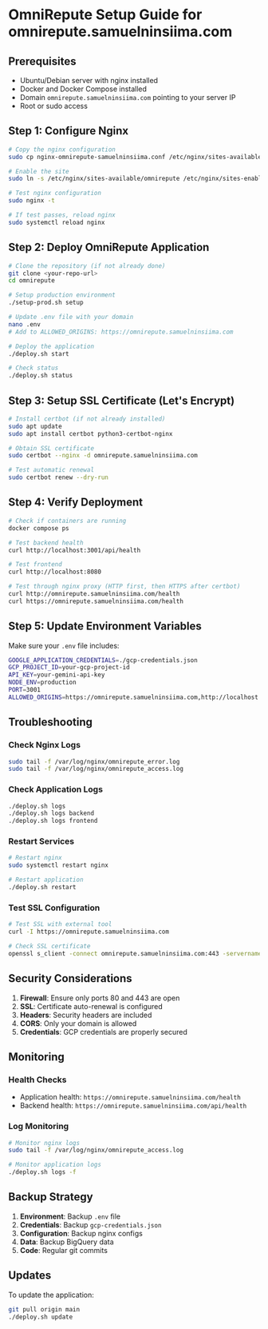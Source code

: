 # OmniRepute Setup Guide for omnirepute.samuelninsiima.com

## Prerequisites

- Ubuntu/Debian server with nginx installed
- Docker and Docker Compose installed
- Domain `omnirepute.samuelninsiima.com` pointing to your server IP
- Root or sudo access

## Step 1: Configure Nginx

```bash
# Copy the nginx configuration
sudo cp nginx-omnirepute-samuelninsiima.conf /etc/nginx/sites-available/omnirepute

# Enable the site
sudo ln -s /etc/nginx/sites-available/omnirepute /etc/nginx/sites-enabled/

# Test nginx configuration
sudo nginx -t

# If test passes, reload nginx
sudo systemctl reload nginx
```

## Step 2: Deploy OmniRepute Application

```bash
# Clone the repository (if not already done)
git clone <your-repo-url>
cd omnirepute

# Setup production environment
./setup-prod.sh setup

# Update .env file with your domain
nano .env
# Add to ALLOWED_ORIGINS: https://omnirepute.samuelninsiima.com

# Deploy the application
./deploy.sh start

# Check status
./deploy.sh status
```

## Step 3: Setup SSL Certificate (Let's Encrypt)

```bash
# Install certbot (if not already installed)
sudo apt update
sudo apt install certbot python3-certbot-nginx

# Obtain SSL certificate
sudo certbot --nginx -d omnirepute.samuelninsiima.com

# Test automatic renewal
sudo certbot renew --dry-run
```

## Step 4: Verify Deployment

```bash
# Check if containers are running
docker compose ps

# Test backend health
curl http://localhost:3001/api/health

# Test frontend
curl http://localhost:8080

# Test through nginx proxy (HTTP first, then HTTPS after certbot)
curl http://omnirepute.samuelninsiima.com/health
curl https://omnirepute.samuelninsiima.com/health
```

## Step 5: Update Environment Variables

Make sure your `.env` file includes:

```bash
GOOGLE_APPLICATION_CREDENTIALS=./gcp-credentials.json
GCP_PROJECT_ID=your-gcp-project-id
API_KEY=your-gemini-api-key
NODE_ENV=production
PORT=3001
ALLOWED_ORIGINS=https://omnirepute.samuelninsiima.com,http://localhost:3000
```

## Troubleshooting

### Check Nginx Logs
```bash
sudo tail -f /var/log/nginx/omnirepute_error.log
sudo tail -f /var/log/nginx/omnirepute_access.log
```

### Check Application Logs
```bash
./deploy.sh logs
./deploy.sh logs backend
./deploy.sh logs frontend
```

### Restart Services
```bash
# Restart nginx
sudo systemctl restart nginx

# Restart application
./deploy.sh restart
```

### Test SSL Configuration
```bash
# Test SSL with external tool
curl -I https://omnirepute.samuelninsiima.com

# Check SSL certificate
openssl s_client -connect omnirepute.samuelninsiima.com:443 -servername omnirepute.samuelninsiima.com
```

## Security Considerations

1. **Firewall**: Ensure only ports 80 and 443 are open
2. **SSL**: Certificate auto-renewal is configured
3. **Headers**: Security headers are included
4. **CORS**: Only your domain is allowed
5. **Credentials**: GCP credentials are properly secured

## Monitoring

### Health Checks
- Application health: `https://omnirepute.samuelninsiima.com/health`
- Backend health: `https://omnirepute.samuelninsiima.com/api/health`

### Log Monitoring
```bash
# Monitor nginx logs
sudo tail -f /var/log/nginx/omnirepute_access.log

# Monitor application logs
./deploy.sh logs -f
```

## Backup Strategy

1. **Environment**: Backup `.env` file
2. **Credentials**: Backup `gcp-credentials.json`
3. **Configuration**: Backup nginx configs
4. **Data**: Backup BigQuery data
5. **Code**: Regular git commits

## Updates

To update the application:
```bash
git pull origin main
./deploy.sh update
```
